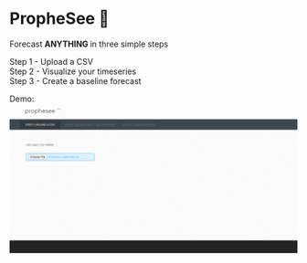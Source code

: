 # PropheSee 🔮

Forecast <b> ANYTHING </b> in three simple steps

Step 1 - Upload a CSV <br>
Step 2 - Visualize your timeseries <br>
Step 3 - Create a baseline forecast <br>

Demo: <br>
![Screenshot of Prophesee](demo.gif)
